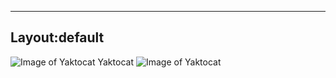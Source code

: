 ------
Layout:default
------
![Image of Yaktocat](https://octodex.github.com/images/yaktocat.png)
Yaktocat
![Image of Yaktocat](https://octodex.github.com/images/yaktocat.png)
